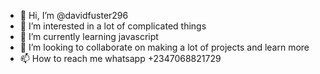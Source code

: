 - 👋 Hi, I’m @davidfuster296
- 👀 I’m interested in a lot of complicated things
- 🌱 I’m currently learning javascript
- 💞️ I’m looking to collaborate on making a lot of projects and learn more
- 📫 How to reach me whatsapp +2347068821729

<!---
davidfuster296/davidfuster296 is a ✨ special ✨ repository because its `README.md` (this file) appears on your GitHub profile.
You can click the Preview link to take a look at your changes.
--->
